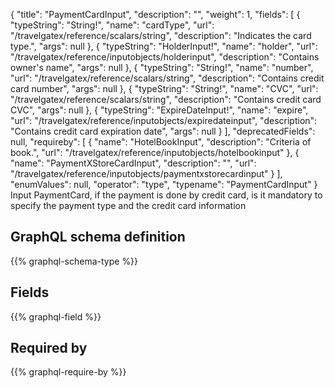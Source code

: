 {
  "title": "PaymentCardInput",
  "description": "",
  "weight": 1,
  "fields": [
    {
      "typeString": "String!",
      "name": "cardType",
      "url": "/travelgatex/reference/scalars/string",
      "description": "Indicates the card type.",
      "args": null
    },
    {
      "typeString": "HolderInput!",
      "name": "holder",
      "url": "/travelgatex/reference/inputobjects/holderinput",
      "description": "Contains owner's name",
      "args": null
    },
    {
      "typeString": "String!",
      "name": "number",
      "url": "/travelgatex/reference/scalars/string",
      "description": "Contains credit card number",
      "args": null
    },
    {
      "typeString": "String!",
      "name": "CVC",
      "url": "/travelgatex/reference/scalars/string",
      "description": "Contains credit card CVC",
      "args": null
    },
    {
      "typeString": "ExpireDateInput!",
      "name": "expire",
      "url": "/travelgatex/reference/inputobjects/expiredateinput",
      "description": "Contains credit card expiration date",
      "args": null
    }
  ],
  "deprecatedFields": null,
  "requireby": [
    {
      "name": "HotelBookInput",
      "description": "Criteria of book.",
      "url": "/travelgatex/reference/inputobjects/hotelbookinput"
    },
    {
      "name": "PaymentXStoreCardInput",
      "description": "",
      "url": "/travelgatex/reference/inputobjects/paymentxstorecardinput"
    }
  ],
  "enumValues": null,
  "operator": "type",
  "typename": "PaymentCardInput"
}
Input PaymentCard, if the payment is done by credit card, is it mandatory to specify the payment type and the credit card information
## GraphQL schema definition

{{% graphql-schema-type %}}

## Fields

{{% graphql-field %}}

## Required by

{{% graphql-require-by %}}
